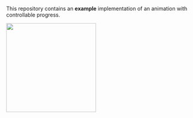 This repository contains an **example** implementation of an animation with controllable progress.

<img src="https://j.gifs.com/9QGpMD.gif" width="240"/>
